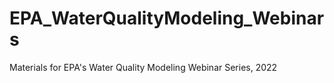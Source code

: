 # EPA_WaterQualityModeling_Webinars
Materials for EPA's Water Quality Modeling Webinar Series, 2022
